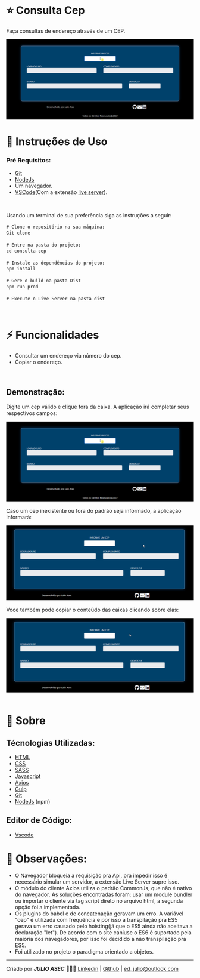 # ⭐ Consulta Cep

Faça consultas de endereço através de um CEP.  

![imagem exemplo](./readme-img/gif-principal.gif)
# 📖 Instruções de Uso

### Pré Requisitos:

- [Git](https://git-scm.com/)
- [NodeJs](https://nodejs.org/en/)
- Um navegador. 
- [VSCode](https://code.visualstudio.com/)(Com a extensão [live server](https://marketplace.visualstudio.com/items?itemName=ritwickdey.LiveServer)).
  
<br/>

Usando um terminal de sua preferência siga as instruções a seguir:


    # Clone o repositório na sua máquina:
    Git clone 

    # Entre na pasta do projeto:
    cd consulta-cep

    # Instale as dependências do projeto:
    npm install 

    # Gere o build na pasta Dist
    npm run prod

    # Execute o Live Server na pasta dist  
    
<br/>

# ⚡ Funcionalidades 

- Consultar um endereço via número do cep.
- Copiar o endereço.

<br/>

## Demonstração:

Digite um cep válido e clique fora da caixa. A aplicação irá completar seus respectivos campos:

![Uma Gif Sobre o Projeto](readme-img/gif-principal.gif)  

Caso um cep inexistente ou fora do padrão seja informado, a aplicação informará:

![Uma Gif Sobre o Projeto](readme-img/gif2.gif)  

Voce também pode copiar o conteúdo das caixas clicando sobre elas:

![Uma Gif Sobre o Projeto](readme-img/gif3.gif)  
<br/>

# 🚩 Sobre
    
## Técnologias Utilizadas:

- [HTML](https://developer.mozilla.org/pt-BR/docs/Web/HTML)  
- [CSS](https://www.w3schools.com/css/)
- [SASS](https://sass-lang.com/)
- [Javascript](https://developer.mozilla.org/pt-BR/docs/Web/JavaScript)
- [Axios](https://axios-http.com/ptbr/)
- [Gulp](https://gulpjs.com/) 
- [Git](https://git-scm.com/) 
- [NodeJs](https://nodejs.org/en/) (npm) 

## Editor de Código:
- [Vscode](https://code.visualstudio.com/)
  
# 🔎 Observações:
 
 - O Navegador bloqueia a requisição pra Api, pra impedir isso é necessário simular um servidor, a extensão Live Server supre isso.  
 - O módulo do cliente Axios utiliza o padrão CommonJs, que não é nativo do navegador. As soluções encontradas foram: usar um module bundler ou importar o cliente via tag script direto no arquivo html, a segunda opção foi a implementada.
 - Os plugins do babel e de concatenação geravam um erro. A variável "cep" é utilizada com frequência e por isso a transpilação pra ES5 gerava um erro causado pelo hoisting(já que o ES5 ainda não aceitava a declaração "let"). De acordo com o site caniuse o ES6 é suportado pela maioria dos navegadores, por isso foi decidido a não transpilação pra ES5.
 - Foi utilizado no projeto o paradigma orientado a objetos.
  
****
Criado por ***JULIO ASEC*** 👨🏾‍🦲
[Linkedin](https://www.linkedin.com/in/julio-silva-04b6aa224/) | [Github](https://github.com/Julioasec) | [ed_julio@outlook.com](mailto:ed_julio@outlook.com)